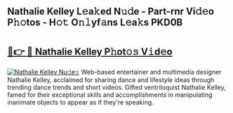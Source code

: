 ## Nathalie Kelley L𝚎a𝚔ed N𝚞𝚍e - Part-rnr Vi𝚍𝚎o P𝚑𝚘tos - H𝚘𝚝 O𝚗𝚕yf𝚊ns L𝚎a𝚔s PKD0B

# <h2><a href="http://kf217x.oniu.top/?m=Nathalie+Kelley">🔗👉 🔴 Nathalie Kelley P𝚑ot𝚘𝚜 V𝚒d𝚎o</a></h2>

[![Nathalie Kelley Nu𝚍e𝚜](https://i.imgur.com/0qMVB7G.gif)](http://kf217x.oniu.top/?m=Nathalie+Kelley)
Web-based entertainer and multimedia designer Nathalie Kelley, acclaimed for sharing dance and lifestyle ideas through trending dance trends and short videos. Gifted ventriloquist Nathalie Kelley, famed for their exceptional skills and accomplishments in manipulating inanimate objects to appear as if they're speaking.  

